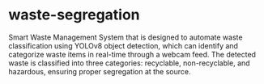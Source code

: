 # waste-segregation
Smart Waste Management System that is designed to automate waste classification using YOLOv8 object detection, which can identify and categorize waste items in real-time through a webcam feed. The detected waste is classified into three categories: recyclable, non-recyclable, and hazardous, ensuring proper segregation at the source.
